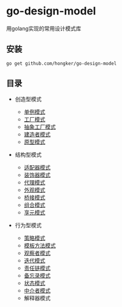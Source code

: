 # go-design-model
用golang实现的常用设计模式库

## 安装
```
go get github.com/hongker/go-design-model
```
## 目录
- 创造型模式
    - [单例模式](https://github.com/hongker/go-design-model/tree/main/singleton) 
    - [工厂模式](https://github.com/hongker/go-design-model/tree/main/factory)
    - [抽象工厂模式](https://github.com/hongker/go-design-model/tree/main/abstractfactory)
    - [建造者模式](https://github.com/hongker/go-design-model/tree/main/builder)
    - [原型模式](https://github.com/hongker/go-design-model/tree/main/prototype)
    
- 结构型模式
    - [适配器模式](https://github.com/hongker/go-design-model/tree/main/adapter)
    - [装饰器模式](https://github.com/hongker/go-design-model/tree/main/decorator)
    - [代理模式](https://github.com/hongker/go-design-model/tree/main/proxy)
    - [外观模式](https://github.com/hongker/go-design-model/tree/main/facade)
    - [桥接模式](https://github.com/hongker/go-design-model/tree/main/bridge)
    - [组合模式](https://github.com/hongker/go-design-model/tree/main/composit)
    - [享元模式](https://github.com/hongker/go-design-model/tree/main/flyweight)
    
- 行为型模式
    - [策略模式](https://github.com/hongker/go-design-model/tree/main/strategy)
    - [模板方法模式](https://github.com/hongker/go-design-model/tree/main/template)
    - [观察者模式](https://github.com/hongker/go-design-model/tree/main/observer)
    - [迭代模式](https://github.com/hongker/go-design-model/tree/main/iterator)
    - [责任链模式](https://github.com/hongker/go-design-model/tree/main/chain)
    - [备忘录模式](https://github.com/hongker/go-design-model/tree/main/memento)
    - [状态模式](https://github.com/hongker/go-design-model/tree/main/state)
    - [中介者模式](https://github.com/hongker/go-design-model/tree/main/mediator)
    - 解释器模式
